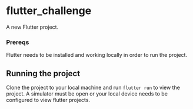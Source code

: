 # flutter_challenge

A new Flutter project.

### Prereqs

Flutter needs to be installed and working locally in order to run the project.

## Running the project

Clone the project to your local machine and run `flutter run` to view the project. A simulator must be open or your local device needs to be configured to view flutter projects. 
